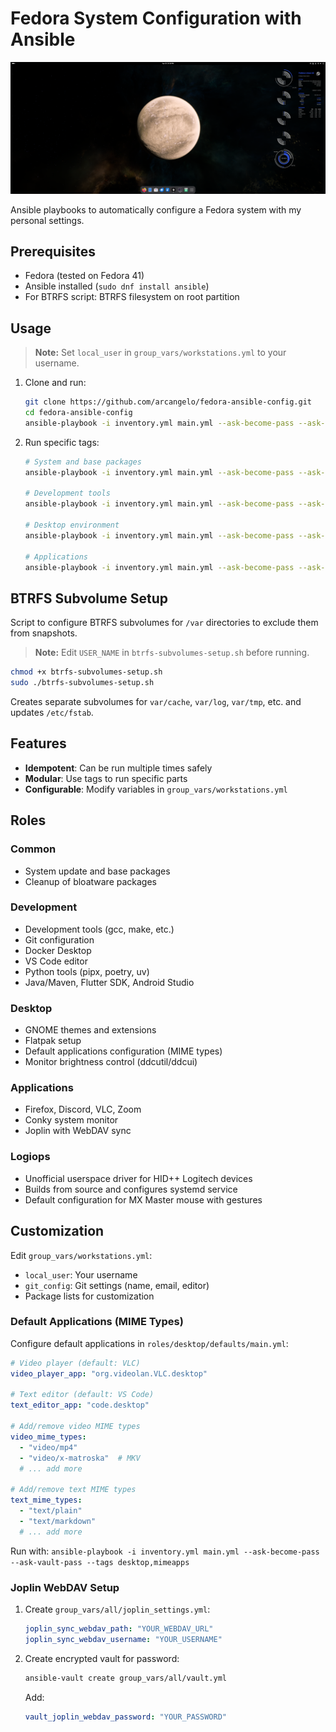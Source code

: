 # Fedora System Configuration with Ansible

![Configured Desktop Preview](preview.png)

Ansible playbooks to automatically configure a Fedora system with my personal settings.

## Prerequisites

- Fedora (tested on Fedora 41)
- Ansible installed (`sudo dnf install ansible`)
- For BTRFS script: BTRFS filesystem on root partition

## Usage

> **Note:** Set `local_user` in `group_vars/workstations.yml` to your username.

1. Clone and run:
   ```bash
   git clone https://github.com/arcangelo/fedora-ansible-config.git
   cd fedora-ansible-config
   ansible-playbook -i inventory.yml main.yml --ask-become-pass --ask-vault-pass
   ```

2. Run specific tags:
   ```bash
   # System and base packages
   ansible-playbook -i inventory.yml main.yml --ask-become-pass --ask-vault-pass --tags "system,base-packages"

   # Development tools
   ansible-playbook -i inventory.yml main.yml --ask-become-pass --ask-vault-pass --tags "development"

   # Desktop environment
   ansible-playbook -i inventory.yml main.yml --ask-become-pass --ask-vault-pass --tags "desktop"

   # Applications
   ansible-playbook -i inventory.yml main.yml --ask-become-pass --ask-vault-pass --tags "applications"
   ```

## BTRFS Subvolume Setup

Script to configure BTRFS subvolumes for `/var` directories to exclude them from snapshots.

> **Note:** Edit `USER_NAME` in `btrfs-subvolumes-setup.sh` before running.

```bash
chmod +x btrfs-subvolumes-setup.sh
sudo ./btrfs-subvolumes-setup.sh
```

Creates separate subvolumes for `var/cache`, `var/log`, `var/tmp`, etc. and updates `/etc/fstab`.

## Features

- **Idempotent**: Can be run multiple times safely
- **Modular**: Use tags to run specific parts
- **Configurable**: Modify variables in `group_vars/workstations.yml`

## Roles

### Common
- System update and base packages
- Cleanup of bloatware packages

### Development
- Development tools (gcc, make, etc.)
- Git configuration
- Docker Desktop
- VS Code editor
- Python tools (pipx, poetry, uv)
- Java/Maven, Flutter SDK, Android Studio

### Desktop
- GNOME themes and extensions
- Flatpak setup
- Default applications configuration (MIME types)
- Monitor brightness control (ddcutil/ddcui)

### Applications
- Firefox, Discord, VLC, Zoom
- Conky system monitor
- Joplin with WebDAV sync

### Logiops
- Unofficial userspace driver for HID++ Logitech devices
- Builds from source and configures systemd service
- Default configuration for MX Master mouse with gestures

## Customization

Edit `group_vars/workstations.yml`:
- `local_user`: Your username
- `git_config`: Git settings (name, email, editor)
- Package lists for customization

### Default Applications (MIME Types)

Configure default applications in `roles/desktop/defaults/main.yml`:

```yaml
# Video player (default: VLC)
video_player_app: "org.videolan.VLC.desktop"

# Text editor (default: VS Code)
text_editor_app: "code.desktop"

# Add/remove video MIME types
video_mime_types:
  - "video/mp4"
  - "video/x-matroska"  # MKV
  # ... add more

# Add/remove text MIME types
text_mime_types:
  - "text/plain"
  - "text/markdown"
  # ... add more
```

Run with: `ansible-playbook -i inventory.yml main.yml --ask-become-pass --ask-vault-pass --tags desktop,mimeapps`

### Joplin WebDAV Setup

1. Create `group_vars/all/joplin_settings.yml`:
   ```yaml
   joplin_sync_webdav_path: "YOUR_WEBDAV_URL"
   joplin_sync_webdav_username: "YOUR_USERNAME"
   ```

2. Create encrypted vault for password:
   ```bash
   ansible-vault create group_vars/all/vault.yml
   ```
   Add:
   ```yaml
   vault_joplin_webdav_password: "YOUR_PASSWORD"
   ``` 